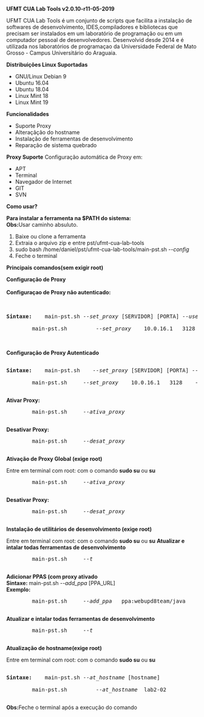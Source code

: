**UFMT CUA Lab Tools v2.0.10-r11-05-2019**
<p>
	UFMT CUA Lab Tools é um  conjunto de scripts que facilita a instalação de softwares de desenvolvimento, IDES,compiladores e bibliotecas que precisam ser instalados em um laboratório de programação ou em um computador pessoal de desenvolvedores.
	Desenvolvid desde 2014 e é utilizada nos laboratórios de programaçao da Universidade Federal de Mato Grosso - Campus Universitário do Araguaia.
</p>

**Distribuições Linux Suportadas**
<ul>
	<li>GNU/Linux Debian 9</li>
	<li>Ubuntu 16.04</li>
	<li>Ubuntu 18.04</li>
	<li>Linux Mint 18</li>
	<li>Linux Mint 19</li>
</ul>

**Funcionalidades**
<p>
	<ul>
		<li>Suporte Proxy</li>
		<li>Alteraçãção do hostname</li>
		<li>Instalação de ferramentas de desenvolvimento</li>
		<li>Reparação de sistema quebrado</li>
	</ul>
</p>

**Proxy Suporte**
Configuração automática de Proxy em:
<ul>
	<li>APT</li>
	<li>Terminal</li>
	<li>Navegador de Internet</li>
	<li>GIT</li>
	<li>SVN</li>
</ul>

**Como usar?**
<p>
	<strong>Para instalar a ferramenta na $PATH do sistema:</strong>
	<br><strong>Obs:</strong>Usar caminho absuluto.</br>
	<ol>
		<li>Baixe ou clone a ferramenta</li>
		<li>Extraia o arquivo zip e entre pst/ufmt-cua-lab-tools</li>
		<li>sudo bash /home/daniel/pst/ufmt-cua-lab-tools/main-pst.sh <em>--config</em></li>
		<li> Feche o terminal</li>
	</ol>
</p>

**Principais comandos(sem exigir root)**
<p>
	<strong>Configuração de Proxy </strong>
	<br><br><strong>Configuraçao de Proxy não autenticado:</strong></br></br>
	<pre>
		<br><strong>Sintaxe:	</strong>main-pst.sh <em>--set_proxy</em> [SERVIDOR] [PORTA] <em>--use-login</em> [FLAG_LOGIN]</br>
		main-pst.sh 	<em>	--set_proxy</em>	10.0.16.1 	3128 	<em>--use-login</em> 	0
	</pre>
	<br><strong>Configuração  de Proxy Autenticado</strong></br>
	<pre>
		<br><strong>Sintaxe:	</strong>main-pst.sh 	<em>--set_proxy</em> [SERVIDOR] [PORTA] <em>--use-login</em> [FLAG_LOGIN] [USUARIO] [SENHA]</br>
		main-pst.sh 	<em>--set_proxy</em>	10.0.16.1 	3128 	<em>--use-login</em> 	1 user	password
	</pre>
</p>

<p>
	<strong>Ativar Proxy:</strong>
	<pre>
		main-pst.sh 	<em>--ativa_proxy</em>
	</pre>
	<strong>Desativar Proxy:</strong>
	<pre>
		main-pst.sh 	<em>--desat_proxy</em>
	</pre>
</p>

**Ativação de Proxy Global (exige root)**
<p>
	Entre em terminal com root: com o comando <strong>sudo su</strong> ou <strong>su</strong>
	<pre>
		main-pst.sh 	<em>--ativa_proxy</em>
	</pre>
	<strong>Desativar Proxy:</strong>
	<pre>
		main-pst.sh 	<em>--desat_proxy</em>
	</pre>
</p>

**Instalação de utilitários de desenvolvimento (exige root)**
<p>
	Entre em terminal com root: com o comando <strong>sudo su</strong> ou <strong>su</strong>
	<strong>Atualizar e intalar todas  ferramentas de desenvolvimento</strong>
	<pre>
		main-pst.sh 	<em>--t</em>
	</pre>
	<strong> Adicionar PPAS (com proxy ativado</strong>
	<br><strong>Sintaxe:	</strong>main-pst.sh <em>--add_ppa</em> [PPA_URL]</br>
	<strong>Exemplo:</strong>
	<pre>
		main-pst.sh 	<em>--add_ppa</em>	 ppa:webupd8team/java
	</pre>
	<strong>Atualizar e intalar todas  ferramentas de desenvolvimento</strong>
	<pre>
		main-pst.sh 	<em>--t</em>
	</pre>
</p>

**Atualização de hostname(exige root)**
<p>
	Entre em terminal com root: com o comando <strong>sudo su</strong> ou <strong>su</strong>
	<pre>
		<br><strong>Sintaxe:	</strong>main-pst.sh <em>--at_hostname</em> [hostname]</br>
		main-pst.sh 	<em>	--at_hostname</em>	lab2-02 
	</pre>
	<strong>Obs:</strong>Feche o terminal após a execução do comando
</p>